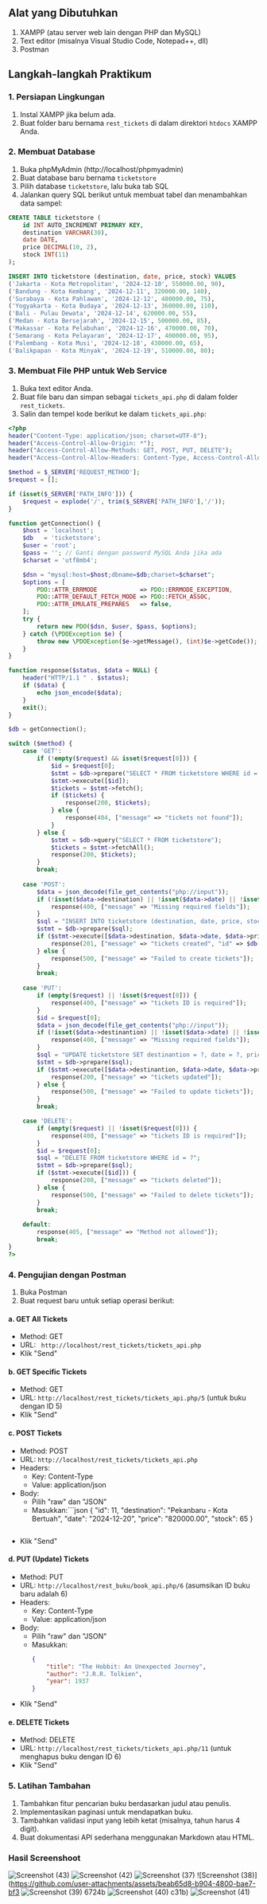 ## Alat yang Dibutuhkan
1. XAMPP (atau server web lain dengan PHP dan MySQL)
2. Text editor (misalnya Visual Studio Code, Notepad++, dll)
3. Postman

## Langkah-langkah Praktikum

### 1. Persiapan Lingkungan
1. Instal XAMPP jika belum ada.
2. Buat folder baru bernama `rest_tickets` di dalam direktori `htdocs` XAMPP Anda.

### 2. Membuat Database
1. Buka phpMyAdmin (http://localhost/phpmyadmin)
2. Buat database baru bernama `ticketstore`
3. Pilih database `ticketstore`, lalu buka tab SQL
4. Jalankan query SQL berikut untuk membuat tabel dan menambahkan data sampel:

```sql
CREATE TABLE ticketstore (
    id INT AUTO_INCREMENT PRIMARY KEY,
    destination VARCHAR(30),
    date DATE,
    price DECIMAL(10, 2), 
    stock INT(11)
);

INSERT INTO ticketstore (destination, date, price, stock) VALUES
('Jakarta - Kota Metropolitan', '2024-12-10', 550000.00, 90),
('Bandung - Kota Kembang', '2024-12-11', 320000.00, 140),
('Surabaya - Kota Pahlawan', '2024-12-12', 480000.00, 75),
('Yogyakarta - Kota Budaya', '2024-12-13', 360000.00, 110),
('Bali - Pulau Dewata', '2024-12-14', 620000.00, 55),
('Medan - Kota Bersejarah', '2024-12-15', 500000.00, 85),
('Makassar - Kota Pelabuhan', '2024-12-16', 470000.00, 70),
('Semarang - Kota Pelayaran', '2024-12-17', 400000.00, 95),
('Palembang - Kota Musi', '2024-12-18', 430000.00, 65),
('Balikpapan - Kota Minyak', '2024-12-19', 510000.00, 80);
```

### 3. Membuat File PHP untuk Web Service
1. Buka text editor Anda.
2. Buat file baru dan simpan sebagai `tickets_api.php` di dalam folder `rest_tickets`.
3. Salin dan tempel kode berikut ke dalam `tickets_api.php`:

```php
<?php
header("Content-Type: application/json; charset=UTF-8");
header("Access-Control-Allow-Origin: *");
header("Access-Control-Allow-Methods: GET, POST, PUT, DELETE");
header("Access-Control-Allow-Headers: Content-Type, Access-Control-Allow-Headers, Authorization, X-Requested-With");

$method = $_SERVER['REQUEST_METHOD'];
$request = [];

if (isset($_SERVER['PATH_INFO'])) {
    $request = explode('/', trim($_SERVER['PATH_INFO'],'/'));
}

function getConnection() {
    $host = 'localhost';
    $db   = 'ticketstore';
    $user = 'root';
    $pass = ''; // Ganti dengan password MySQL Anda jika ada
    $charset = 'utf8mb4';

    $dsn = "mysql:host=$host;dbname=$db;charset=$charset";
    $options = [
        PDO::ATTR_ERRMODE            => PDO::ERRMODE_EXCEPTION,
        PDO::ATTR_DEFAULT_FETCH_MODE => PDO::FETCH_ASSOC,
        PDO::ATTR_EMULATE_PREPARES   => false,
    ];
    try {
        return new PDO($dsn, $user, $pass, $options);
    } catch (\PDOException $e) {
        throw new \PDOException($e->getMessage(), (int)$e->getCode());
    }
}

function response($status, $data = NULL) {
    header("HTTP/1.1 " . $status);
    if ($data) {
        echo json_encode($data);
    }
    exit();
}

$db = getConnection();

switch ($method) {
    case 'GET':
        if (!empty($request) && isset($request[0])) {
            $id = $request[0];
            $stmt = $db->prepare("SELECT * FROM ticketstore WHERE id = ?");
            $stmt->execute([$id]);
            $tickets = $stmt->fetch();
            if ($tickets) {
                response(200, $tickets);
            } else {
                response(404, ["message" => "tickets not found"]);
            }
        } else {
            $stmt = $db->query("SELECT * FROM ticketstore");
            $tickets = $stmt->fetchAll();
            response(200, $tickets);
        }
        break;
    
    case 'POST':
        $data = json_decode(file_get_contents("php://input"));
        if (!isset($data->destination) || !isset($data->date) || !isset($data->price) || !isset($data->stock)) {
            response(400, ["message" => "Missing required fields"]);
        }
        $sql = "INSERT INTO ticketstore (destination, date, price, stock) VALUES (?, ?, ?, ?)";
        $stmt = $db->prepare($sql);
        if ($stmt->execute([$data->destination, $data->date, $data->price, $data->stock])) {
            response(201, ["message" => "tickets created", "id" => $db->lastInsertId()]);
        } else {
            response(500, ["message" => "Failed to create tickets"]);
        }
        break;
    
    case 'PUT':
        if (empty($request) || !isset($request[0])) {
            response(400, ["message" => "tickets ID is required"]);
        }
        $id = $request[0];
        $data = json_decode(file_get_contents("php://input"));
        if (!isset($data->destinantion) || !isset($data->date) || !isset($data->price) || !isset($data->stock)) {
            response(400, ["message" => "Missing required fields"]);
        }
        $sql = "UPDATE ticketstore SET destinantion = ?, date = ?, price = ?, stock = ? WHERE id = ?";
        $stmt = $db->prepare($sql);
        if ($stmt->execute([$data->destinantion, $data->date, $data->price, $data->stock, $id])) {
            response(200, ["message" => "tickets updated"]);
        } else {
            response(500, ["message" => "Failed to update tickets"]);
        }
        break;

    case 'DELETE':
        if (empty($request) || !isset($request[0])) {
            response(400, ["message" => "tickets ID is required"]);
        }
        $id = $request[0];
        $sql = "DELETE FROM ticketstore WHERE id = ?";
        $stmt = $db->prepare($sql);
        if ($stmt->execute([$id])) {
            response(200, ["message" => "tickets deleted"]);
        } else {
            response(500, ["message" => "Failed to delete tickets"]);
        }
        break;
    
    default:
        response(405, ["message" => "Method not allowed"]);
        break;
}
?>
```

### 4. Pengujian dengan Postman
1. Buka Postman
2. Buat request baru untuk setiap operasi berikut:

#### a. GET All Tickets
- Method: GET
- URL: ` http://localhost/rest_tickets/tickets_api.php`
- Klik "Send"

#### b. GET Specific Tickets
- Method: GET
- URL: `http://localhost/rest_tickets/tickets_api.php/5` (untuk buku dengan ID 5)
- Klik "Send"

#### c. POST Tickets
- Method: POST
- URL: `http://localhost/rest_tickets/tickets_api.php`
- Headers: 
  - Key: Content-Type
  - Value: application/json
- Body:
  - Pilih "raw" dan "JSON"
  - Masukkan:```json
{
    "id": 11,
    "destination": "Pekanbaru - Kota Bertuah",
    "date": "2024-12-20",
    "price": "820000.00",
    "stock": 65
}
    ```
- Klik "Send"

#### d. PUT (Update) Tickets
- Method: PUT
- URL: `http://localhost/rest_buku/book_api.php/6` (asumsikan ID buku baru adalah 6)
- Headers: 
  - Key: Content-Type
  - Value: application/json
- Body:
  - Pilih "raw" dan "JSON"
  - Masukkan:
    ```json
    {
        "title": "The Hobbit: An Unexpected Journey",
        "author": "J.R.R. Tolkien",
        "year": 1937
    }
    ```
- Klik "Send"
#### e. DELETE Tickets
- Method: DELETE
- URL: `http://localhost/rest_tickets/tickets_api.php/11` (untuk menghapus buku dengan ID 6)
- Klik "Send"

### 5. Latihan Tambahan
1. Tambahkan fitur pencarian buku berdasarkan judul atau penulis.
2. Implementasikan paginasi untuk mendapatkan buku.
3. Tambahkan validasi input yang lebih ketat (misalnya, tahun harus 4 digit).
4. Buat dokumentasi API sederhana menggunakan Markdown atau HTML.

### Hasil Screenshoot
![Screenshot (43)](https://github.com/user-attachments/assets/e47d6009-554c-41f7-a852-cbc597930b5c)
![Screenshot (42)](https://github.com/user-attachments/assets/caf2012f-53d6-43ea-b79c-4b8a7f3c4531)
![Screenshot (37)](https://github.com/user-attachments/assets/b18a6358-e4e5-41a2-8406-1fb8f84a407b)
![Screenshot (38)](https://github.com/user-attachments/assets/beab65d8-b904-4800-bae7-bf3
![Screenshot (39)](https://github.com/user-attachments/assets/a1aa27ec-55b2-4dd4-a826-b3f832cee2b5)
6724b
![Screenshot (40)](https://github.com/user-attachments/assets/d7c14007-c353-49a9-863e-2a18059a16f7)
c31b)
![Screenshot (41)](https://github.com/user-attachments/assets/6b07be26-b1e3-48db-be3f-7d2e6a56bd0f)

